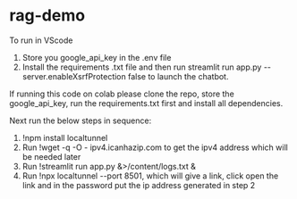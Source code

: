 # rag-demo


To run in VScode
1) Store you google_api_key in the .env file
2) Install the requirements .txt file and then run streamlit run app.py --server.enableXsrfProtection false to launch the chatbot.

If running this code on colab please clone the repo, store the google_api_key, run the requirements.txt first and install all dependencies.

Next run the below steps in sequence:

1) !npm install localtunnel
2) Run !wget -q -O - ipv4.icanhazip.com to get the ipv4 address which will be needed later
3) Run !streamlit run app.py &>/content/logs.txt &
4) Run !npx localtunnel --port 8501, which will give a link, click open the link and in the password put the ip address generated in step 2